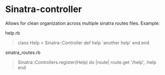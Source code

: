 # Sinatra-controller

Allows for clean organization across multiple sinatra routes files. Example:


help.rb
> class Help < Sinatra::Controller
>   def help
>     'another help'
>   end
> end

sinatra\_routes.rb
> Sinatra::Controllers.register(Help) do |route|
>   route.get '/help', :help
> end

